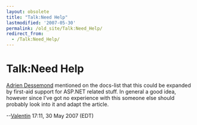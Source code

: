 ```yaml
---
layout: obsolete
title: "Talk:Need Help"
lastmodified: '2007-05-30'
permalink: /old_site/Talk:Need_Help/
redirect_from:
  - /Talk:Need_Help/
---
```


Talk:Need Help
==============

[Adrien Dessemond](mailto:adrien.dessemond@softhome.net) mentioned on the docs-list that this could be expanded by first-aid support for ASP.NET related stuff. In general a good idea, however since I've got no experience with this someone else should probably look into it and adapt the article.

--[Valentin]({{site.github.url}}/old_site/User:ValentinSawadski "User:ValentinSawadski") 17:11, 30 May 2007 (EDT)

